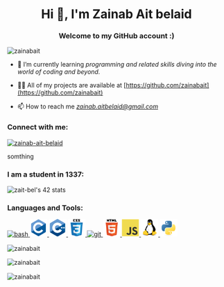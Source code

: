 <h1 align="center">Hi 👋, I'm Zainab Ait belaid</h1>
<h3 align="center">Welcome to my GitHub account :)</h3>

<p align="left"> <img src="https://komarev.com/ghpvc/?username=zainabait&label=Profile%20views&color=0e75b6&style=flat" alt="zainabait" /> </p>


- 🌱 I’m currently learning *programming and related skills diving into the world of coding and beyond.*

- 👨‍💻 All of my projects are available at [https://github.com/zainabait](https://github.com/zainabait)

- 📫 How to reach me *zainab.aitbelaid@gmail.com*

<h3 align="left">Connect with me:</h3>
<p align="left">
<a href="https://linkedin.com/in/zainab-ait-belaid" target="blank"><img align="center" src="https://raw.githubusercontent.com/rahuldkjain/github-profile-readme-generator/master/src/images/icons/Social/linked-in-alt.svg" alt="zainab-ait-belaid" height="30" width="40" /></a>
</p>

<div width="200px"; height="200px" background-color="pink" color="white">somthing</div>

<h3 align="left">I am a student in 1337:</h3>
<p align="left"><img src="https://badge.mediaplus.ma/greenbinary/zait-bel" alt="zait-bel's 42 stats" /></a></p>
<h3 align="left">Languages and Tools:</h3>
<p align="left"> <a href="https://www.gnu.org/software/bash/" target="_blank" rel="noreferrer"> <img src="https://www.vectorlogo.zone/logos/gnu_bash/gnu_bash-icon.svg" alt="bash" width="40" height="40"/> </a> <a href="https://www.cprogramming.com/" target="_blank" rel="noreferrer"> <img src="https://raw.githubusercontent.com/devicons/devicon/master/icons/c/c-original.svg" alt="c" width="40" height="40"/> </a> <a href="https://www.w3schools.com/cpp/" target="_blank" rel="noreferrer"> <img src="https://raw.githubusercontent.com/devicons/devicon/master/icons/cplusplus/cplusplus-original.svg" alt="cplusplus" width="40" height="40"/> </a> <a href="https://www.w3schools.com/css/" target="_blank" rel="noreferrer"> <img src="https://raw.githubusercontent.com/devicons/devicon/master/icons/css3/css3-original-wordmark.svg" alt="css3" width="40" height="40"/> </a> <a href="https://git-scm.com/" target="_blank" rel="noreferrer"> <img src="https://www.vectorlogo.zone/logos/git-scm/git-scm-icon.svg" alt="git" width="40" height="40"/> </a> <a href="https://www.w3.org/html/" target="_blank" rel="noreferrer"> <img src="https://raw.githubusercontent.com/devicons/devicon/master/icons/html5/html5-original-wordmark.svg" alt="html5" width="40" height="40"/> </a> <a href="https://developer.mozilla.org/en-US/docs/Web/JavaScript" target="_blank" rel="noreferrer"> <img src="https://raw.githubusercontent.com/devicons/devicon/master/icons/javascript/javascript-original.svg" alt="javascript" width="40" height="40"/> </a> <a href="https://www.linux.org/" target="_blank" rel="noreferrer"> <img src="https://raw.githubusercontent.com/devicons/devicon/master/icons/linux/linux-original.svg" alt="linux" width="40" height="40"/> </a> <a href="https://www.python.org" target="_blank" rel="noreferrer"> <img src="https://raw.githubusercontent.com/devicons/devicon/master/icons/python/python-original.svg" alt="python" width="40" height="40"/> </a> </p>


<p><img align="center" height="300px" width="500px" src="https://github-readme-stats.vercel.app/api/top-langs?username=zainabait&show_icons=true&locale=en&layout=compact" alt="zainabait" /></p>

<p><img align="center" height="300px" width="500px" src="https://github-readme-stats.vercel.app/api?username=zainabait&show_icons=true&locale=en" alt="zainabait" /></p>

<p><img align="center" height="300px" width="500px" src="https://github-readme-streak-stats.herokuapp.com/?user=zainabait&" alt="zainabait" /></p>
